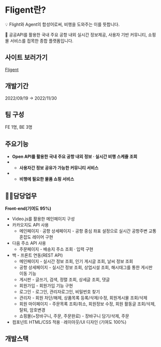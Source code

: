 # Fligent란?
💡 Flight와 Agent의 합성어로써, 비행을 도와주는 이를 뜻합니다.

🧐 공공API를 활용한 국내 주요 공항 내외 실시간 정보제공, 사용자 기반 커뮤니티, 쇼핑몰 서비스를 접목한 종합 플랫폼입니다.
## 사이트 보러가기
[Fligent](http://35.79.223.79:8080/fligent)
## 개발기간
2022/09/19 → 2022/11/30
## 팀 구성
FE 1명, BE 3명
## 주요기능
- **Open API를 활용한 국내 주요 공항 내외 정보 · 실시간 비행 스케쥴 조회**
- - **사용자간 정보 공유가 가능한 커뮤니티 서비스**
- - **비행에 필요한 물품 쇼핑 서비스**
## 🙋🏻담당업무
**Front-end(기여도 95%)**

- Video.js를 활용한 메인페이지 구성
- 카카오지도 API 사용
    - 메인페이지 · 공항 상세페이지 - 공항 중심 좌표 설정으로 실시간 공항주변 교통 혼잡도 레이어 구현
- 다음 주소 API 사용
    - 주문페이지 - 배송지 주소 조회 · 입력 구현
- 백 - 프론트 연동(REST API)
    - 메인페이지 - 실시간 정보 조회, 인기 게시글 조회, 날씨 정보 조회
    - 공항 상세페이지 - 실시간 정보 조회, 상업시설 조회, 해시태그를 통한 게시판 이동 기능
    - 게시판 - 글쓰기, 검색, 정렬 조회, 상세글 조회, 댓글
    - 회원가입 - 회원가입 기능 구현
    - 로그인 -  로그인, 관리자로그인, 비밀번호 찾기
    - 관리자 - 회원 차단/해제, 상품목록 등록/삭제/수정, 회원게시물 조회/삭제
    - 회원 마이페이지 - 주문목록 조회/취소, 회원정보 수정, 회원 활동글 조회/삭제, 탈퇴, 암호변경
    - 쇼핑몰(+장바구니, 주문, 주문완료) - 장바구니 담기/삭제, 주문
- 컴포넌트 HTML/CSS 적용 · 레이아웃/UI 디자인 (기여도 100%)
## 개발스택
